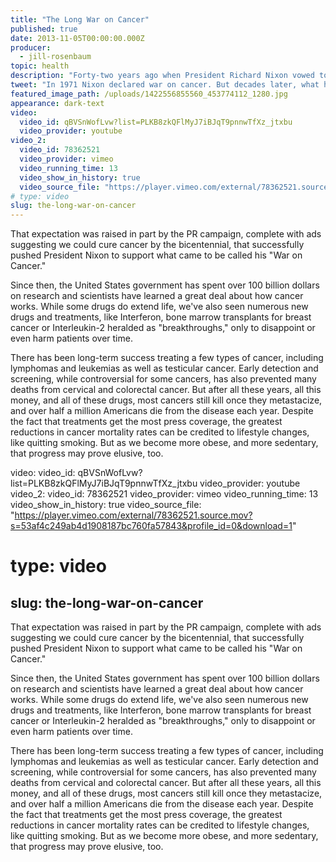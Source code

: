 ```yaml
---
title: "The Long War on Cancer"
published: true
date: 2013-11-05T00:00:00.000Z
producer:
  - jill-rosenbaum
topic: health
description: "Forty-two years ago when President Richard Nixon vowed to make curing cancer a national crusade, many anticipated quick results."
tweet: "In 1971 Nixon declared war on cancer. But decades later, what have we really accomplished?"
featured_image_path: /uploads/1422556855560_453774112_1280.jpg
appearance: dark-text
video:
  video_id: qBVSnWofLvw?list=PLKB8zkQFlMyJ7iBJqT9pnnwTfXz_jtxbu
  video_provider: youtube
video_2:
  video_id: 78362521
  video_provider: vimeo
  video_running_time: 13
  video_show_in_history: true
  video_source_file: "https://player.vimeo.com/external/78362521.source.mov?s=53af4c249ab4d1908187bc760fa57843&profile_id=0&download=1"
# type: video
slug: the-long-war-on-cancer
---
```


That expectation was raised in part by the PR campaign, complete with ads suggesting we could cure cancer by the bicentennial, that successfully pushed President Nixon to support what came to be called his "War on Cancer."

Since then, the United States government has spent over 100 billion dollars on research and scientists have learned a great deal about how cancer works. While some drugs do extend life, we've also seen numerous new drugs and treatments, like Interferon, bone marrow transplants for breast cancer or Interleukin-2 heralded as "breakthroughs," only to disappoint or even harm patients over time.

There has been long-term success treating a few types of cancer, including lymphomas and leukemias as well as testicular cancer. Early detection and screening, while controversial for some cancers, has also prevented many deaths from cervical and colorectal cancer. But after all these years, all this money, and all of these drugs, most cancers still kill once they metastacize, and over half a million Americans die from the disease each year. Despite the fact that treatments get the most press coverage, the greatest reductions in cancer mortality rates can be credited to lifestyle changes, like quitting smoking. But as we become more obese, and more sedentary, that progress may prove elusive, too.

video:
  video_id: qBVSnWofLvw?list=PLKB8zkQFlMyJ7iBJqT9pnnwTfXz_jtxbu
  video_provider: youtube
video_2:
  video_id: 78362521
  video_provider: vimeo
  video_running_time: 13
  video_show_in_history: true
  video_source_file: "https://player.vimeo.com/external/78362521.source.mov?s=53af4c249ab4d1908187bc760fa57843&profile_id=0&download=1"
# type: video
slug: the-long-war-on-cancer
---

That expectation was raised in part by the PR campaign, complete with ads suggesting we could cure cancer by the bicentennial, that successfully pushed President Nixon to support what came to be called his "War on Cancer."

Since then, the United States government has spent over 100 billion dollars on research and scientists have learned a great deal about how cancer works. While some drugs do extend life, we've also seen numerous new drugs and treatments, like Interferon, bone marrow transplants for breast cancer or Interleukin-2 heralded as "breakthroughs," only to disappoint or even harm patients over time.

There has been long-term success treating a few types of cancer, including lymphomas and leukemias as well as testicular cancer. Early detection and screening, while controversial for some cancers, has also prevented many deaths from cervical and colorectal cancer. But after all these years, all this money, and all of these drugs, most cancers still kill once they metastacize, and over half a million Americans die from the disease each year. Despite the fact that treatments get the most press coverage, the greatest reductions in cancer mortality rates can be credited to lifestyle changes, like quitting smoking. But as we become more obese, and more sedentary, that progress may prove elusive, too.

